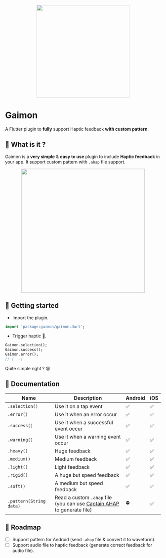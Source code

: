 <p align="center">
  <img style="width: 300px; max-width: 300px" src="https://raw.githubusercontent.com/istornz/gaimon/main/.github/images/gaimon.png" />
</p>

# Gaimon

A Flutter plugin to **fully** support Haptic feedback **with custom pattern**.

## 🧐 What is it ?

Gaimon is a **very simple** & **easy to use** plugin to include **Haptic feedback** in your app. It support custom pattern with ```.ahap``` file support.

<p align="center">
  <img style="height: 400px; max-height: 400px" src="https://raw.githubusercontent.com/istornz/gaimon/main/.github/images/preview.png" />
</p>

## 👻 Getting started

- Import the plugin.

```dart
import 'package:gaimon/gaimon.dart';
```

- Trigger haptic 📳.

```dart
Gaimon.selection();
Gaimon.success();
Gaimon.error();
// [...]
```

Quite simple right ? 😎

## 📘 Documentation

| Name | Description | Android  | iOS |
| ---- | ----------- | -------- | --- |
| ```.selection()``` | Use it on a tap event | ✅ | ✅ |
| ```.error()``` | Use it when an error occur | ✅ | ✅ |
| ```.success()``` | Use it when a successful event occur | ✅ | ✅ |
| ```.warning()``` | Use it when a warning event occur | ✅ | ✅ |
| ```.heavy()``` | Huge feedback | ✅ | ✅ |
| ```.medium()``` | Medium feedback | ✅ | ✅ |
| ```.light()``` | Light feedback | ✅ | ✅ |
| ```.rigid()``` | A huge but speed feedback | ✅ | ✅ |
| ```.soft()``` | A medium but speed feedback | ✅ | ✅ |
| ```.pattern(String data)``` | Read a custom ```.ahap``` file (you can use [Captain AHAP](https://ahap.fancypixel.it/) to generate file) | ⛔️  | ✅ |

## 🎯 Roadmap

- [ ] Support pattern for Android (send ```.ahap``` file & convert it to waveform).
- [ ] Support audio file to haptic feedback (generate correct feedback for audio file).
